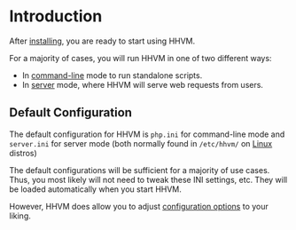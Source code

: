 # Introduction

After [installing](/hhvm/installation/introduction), you are ready to start using HHVM.

For a majority of cases, you will run HHVM in one of two different ways:

* In [command-line](/hhvm/basic-usage/command-line) mode to run standalone scripts.
* In [server](/hhvm/basic-usage/server) mode, where HHVM will serve web requests from users.

## Default Configuration

The default configuration for HHVM is `php.ini` for command-line mode and `server.ini` for server mode (both normally found in `/etc/hhvm/` on [Linux](/hhvm/installation/linux) distros)

The default configurations will be sufficient for a majority of use cases. Thus, you most likely will not need to tweak these INI settings, etc. They will be loaded automatically when you start HHVM.

However, HHVM does allow you to adjust [configuration options](/hhvm/configuration/introduction) to your liking.
